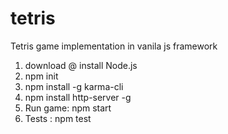 # tetris
Tetris game implementation in vanila js framework

1. download @ install Node.js
2. npm init
3. npm install -g karma-cli
4. npm install http-server -g
5. Run game: npm start
6. Tests : npm test
